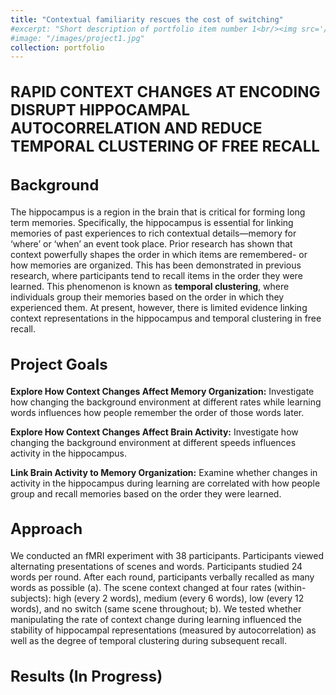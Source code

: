 ```yaml
---
title: "Contextual familiarity rescues the cost of switching"
#excerpt: "Short description of portfolio item number 1<br/><img src='/images/500x300.png'>"
#image: "/images/project1.jpg"
collection: portfolio
---
```


<h1 style="font-size:24px;">RAPID CONTEXT CHANGES AT ENCODING DISRUPT HIPPOCAMPAL AUTOCORRELATION AND REDUCE TEMPORAL CLUSTERING OF FREE RECALL</h1>


<h2 style="font-size:24px;">Background</h2>

The hippocampus is a region in the brain that is critical for forming long term memories. Specifically, the hippocampus is essential for linking memories of past experiences to rich contextual details—memory for ‘where’ or ‘when’ an event took place. Prior research has shown that context powerfully shapes the order in which items are remembered- or how memories are organized. This has been demonstrated in previous research, where participants tend to recall items in the order they were learned. This phenomenon is known as **temporal clustering**, where individuals group their memories based on the order in which they experienced them. At present, however, there is limited evidence linking context representations in the hippocampus and temporal clustering in free recall.


<h2 style="font-size:24px;">Project Goals</h2>

**Explore How Context Changes Affect Memory Organization:** Investigate how changing the background environment at different rates while learning words influences how people remember the order of those words later.

**Explore How Context Changes Affect Brain Activity:** Investigate how changing the background environment at different speeds influences activity in the hippocampus.

**Link Brain Activity to Memory Organization:** Examine whether changes in activity in the hippocampus during learning are correlated with how people group and recall memories based on the order they were learned.



<h2 style="font-size:24px;">Approach</h2>

We conducted an fMRI experiment with 38 participants. Participants viewed alternating presentations of scenes and words. Participants studied 24 words per round. After each round, participants verbally recalled as many words as possible (a). The scene context changed at four rates (within-subjects): high (every 2 words), medium (every 6 words), low (every 12 words), and no switch (same scene throughout; b). We tested whether manipulating the rate of context change during learning influenced the stability of hippocampal representations (measured by autocorrelation) as well as the degree of temporal clustering during subsequent recall. 



<h2 style="font-size:24px;">Results (In Progress)</h2>


